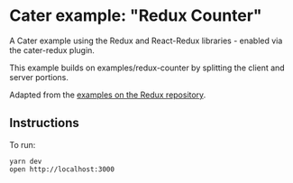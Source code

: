 # Cater example: "Redux Counter"

A Cater example using the Redux and React-Redux libraries - enabled via the cater-redux plugin.

This example builds on examples/redux-counter by splitting the client and server portions.

Adapted from the [examples on the Redux repository](https://github.com/reactjs/redux/tree/master/examples).

## Instructions

To run:

    yarn dev
    open http://localhost:3000
